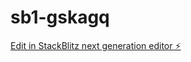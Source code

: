 # sb1-gskagq

[Edit in StackBlitz next generation editor ⚡️](https://stackblitz.com/~/github.com/khanajmal30/sb1-gskagq)
